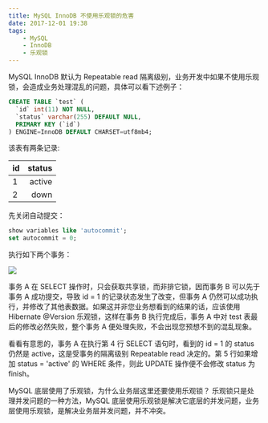 ```yaml
---
title: MySQL InnoDB 不使用乐观锁的危害
date: 2017-12-01 19:38
tags:
    - MySQL
    - InnoDB
    - 乐观锁
---
```


MySQL InnoDB 默认为 Repeatable read 隔离级别，业务开发中如果不使用乐观锁，会造成业务处理混乱的问题，具体可以看下述例子：

``` sql
CREATE TABLE `test` (
  `id` int(11) NOT NULL,
  `status` varchar(255) DEFAULT NULL,
  PRIMARY KEY (`id`)
) ENGINE=InnoDB DEFAULT CHARSET=utf8mb4;
```

该表有两条记录:

| id        | status   |
| --------  | -----:   |
| 1         | active   |
| 2         |   down   |

先关闭自动提交：

```sql
show variables like 'autocommit';
set autocommit = 0;
```
执行如下两个事务：

![](/img/innodb_optimistic_lock.png)

事务 A 在 SELECT 操作时，只会获取共享锁，而非排它锁，因而事务 B 可以先于事务 A 成功提交，导致 id = 1 的记录状态发生了改变，但事务 A 仍然可以成功执行，并修改了其他表数据。如果这并非您业务想看到的结果的话，应该使用 Hibernate @Version 乐观锁，这样在事务 B 执行完成后，事务 A 中对 test 表最后的修改必然失败，整个事务 A 便处理失败，不会出现您预想不到的混乱现象。

看看有意思的，事务 A 在执行第 4 行 SELECT 语句时，看到的 id = 1 的 status 仍然是 active，这是受事务的隔离级别 Repeatable read 决定的。第 5 行如果增加 status = 'active' 的 WHERE 条件，则此 UPDATE 操作便不会修改 status 为 finish。

MySQL 底层使用了乐观锁，为什么业务层这里还要使用乐观锁？
乐观锁只是处理并发问题的一种方法，MySQL 底层使用乐观锁是解决它底层的并发问题，业务层使用乐观锁，是解决业务层并发问题，并不冲突。
